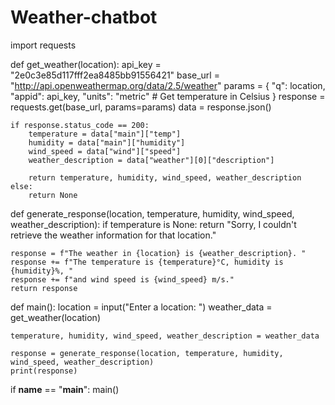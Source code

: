 # Weather-chatbot
import requests

def get_weather(location):
    api_key = "2e0c3e85d117fff2ea8485bb91556421"
    base_url = "http://api.openweathermap.org/data/2.5/weather"
    params = {
        "q": location,
        "appid": api_key,
        "units": "metric"  # Get temperature in Celsius
    }
    response = requests.get(base_url, params=params)
    data = response.json()

    if response.status_code == 200:
        temperature = data["main"]["temp"]
        humidity = data["main"]["humidity"]
        wind_speed = data["wind"]["speed"]
        weather_description = data["weather"][0]["description"]

        return temperature, humidity, wind_speed, weather_description
    else:
        return None

def generate_response(location, temperature, humidity, wind_speed, weather_description):
    if temperature is None:
        return "Sorry, I couldn't retrieve the weather information for that location."

    response = f"The weather in {location} is {weather_description}. "
    response += f"The temperature is {temperature}°C, humidity is {humidity}%, "
    response += f"and wind speed is {wind_speed} m/s."
    return response

def main():
    location = input("Enter a location: ")
    weather_data = get_weather(location)

    temperature, humidity, wind_speed, weather_description = weather_data

    response = generate_response(location, temperature, humidity, wind_speed, weather_description)
    print(response)

if __name__ == "__main__":
    main()
